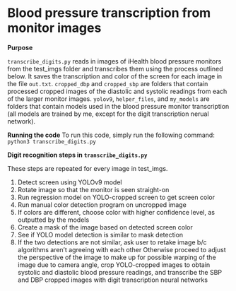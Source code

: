 # Blood pressure transcription from monitor images

**Purpose**

`transcribe_digits.py` reads in images of iHealth blood pressure monitors from the test_imgs folder and transcribes them using the process outlined below. It saves the transcription and color of the screen for each image in the file `out.txt`. `cropped_dbp` and `cropped_sbp` are folders that contain processed cropped images of the diastolic and systolic readings from each of the larger monitor images. `yolov9`, `helper_files`, and `my_models` are folders that contain models used in the blood pressure monitor transcription (all models are trained by me, except for the digit transcription nerual network).

**Running the code**
To run this code, simply run the following command:
    `python3 transcribe_digits.py`

**Digit recognition steps in `transcribe_digits.py`**

These steps are repeated for every image in test_imgs.
1) Detect screen using YOLOv9 model
2) Rotate image so that the monitor is seen straight-on
3) Run regression model on YOLO-cropped screen to get screen color
4) Run manual color detection program on uncropped image
5) If colors are different, choose color with higher confidence level, as outputted by the models
6) Create a mask of the image based on detected screen color
7) See if YOLO model detection is similar to mask detection
8) If the two detections are not similar, ask user to retake image b/c algorithms aren’t agreeing with each other
Otherwise proceed to adjust the perspective of the image to make up for possible warping of the image due to camera angle, crop YOLO-cropped images to obtain systolic and diastolic blood pressure readings, and transcribe the SBP and DBP cropped images with digit transcription neural networks

